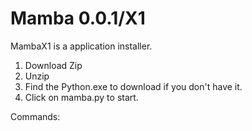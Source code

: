 # Mamba 0.0.1/X1

MambaX1 is a application installer. 

1. Download Zip
2. Unzip
3. Find the Python.exe to download if you don't have it.
4. Click on mamba.py to start.

Commands:
